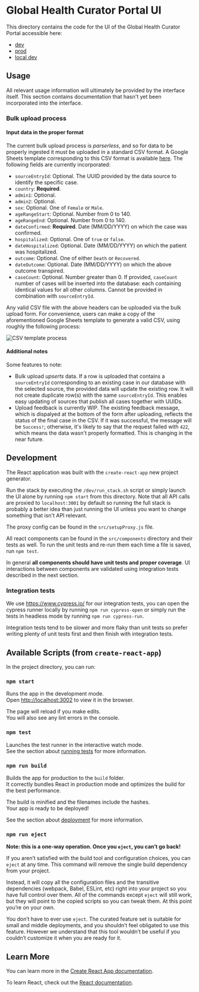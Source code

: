 # Global Health Curator Portal UI

This directory contains the code for the UI of the Global Health Curator Portal accessible here:

- [dev](https://dev-curator.ghdsi.org)
- [prod](https://curator.ghdsi.org)
- [local dev](http://localhost:3002)

## Usage

All relevant usage information will ultimately be provided by the interface
itself. This section contains documentation that hasn't yet been incorporated
into the interface.

### Bulk upload process

#### Input data in the proper format

The current bulk upload process is _parserless_, and so for data to be properly
ingested it must be uploaded in a standard CSV format. A Google Sheets template
corresponding to this CSV format is available
[here](https://docs.google.com/spreadsheets/d/1J-C7dq1rNNV8KdE1IZ-hUR6lsz7AdlvQhx6DWp36bjE).
The following fields are currently incorporated:

- `sourceEntryId`: Optional. The UUID provided by the data source to identify
the specific case.
- `country`: **Required**.
- `admin1`: Optional.
- `admin2`: Optional.
- `sex`: Optional. One of `Female` or `Male`.
- `ageRangeStart`: Optional. Number from 0 to 140.
- `ageRangeEnd`: Optional. Number from 0 to 140.
- `dateConfirmed`: **Required**. Date (MM/DD/YYYY) on which the case was
confirmed.
- `hospitalized`: Optional. One of `true` or `false`.
- `dateHospitalized`: Optional. Date (MM/DD/YYYY) on which the patient was
hospitalized.
- `outcome`: Optional. One of either `Death` or `Recovered`.
- `dateOutcome`: Optional. Date (MM/DD/YYYY) on which the above outcome
transpired.
- `caseCount`: Optional. Number greater than 0. If provided, `caseCount` number
of cases will be inserted into the database: each containing identical values
for all other columns. Cannot be provided in combination with `sourceEntryId`.

Any valid CSV file with the above headers can be uploaded via the bulk upload
form. For convenience, users can make a copy of the aforementioned Google
Sheets template to generate a valid CSV, using roughly the following process:

![CSV template process](./csv.gif)

#### Additional notes

Some features to note:

- Bulk upload _upserts_ data. If a row is uploaded that contains a
`sourceEntryId` corresponding to an existing case in our database with the
selected source, the provided data will update the existing row. It will not
create duplicate row(s) with the same `sourceEntryId`. This enables easy
updating of sources that publish all cases together with UUIDs.
- Upload feedback is currently WIP. The existing feedback message, which is
dispalyed at the bottom of the form after uploading, reflects the status of the
final case in the CSV. If it was successful, the message will be `Success!`;
otherwise, it's likely to say that the request failed with `422`, which means
the data wasn't properly formatted. This is changing in the near future.

## Development

The React application was built with the `create-react-app` new project generator.

Run the stack by executing the `/dev/run_stack.sh` script or simply launch the UI alone by running `npm start` from this directory. Note that all API calls are proxied to `localhost:3001` by default so running the full stack is probably a better idea than just running the UI unless you want to change something that isn't API relevant.

The proxy config can be found in the `src/setupProxy.js` file.

All react components can be found in the `src/components` directory and their tests as well.
To run the unit tests and re-run them each time a file is saved, run `npm test`.

In general **all components should have unit tests and proper coverage**. UI interactions between components are validated using integration tests described in the next section.

### Integration tests

We use https://www.cypress.io/ for our integration tests, you can open the cypress runner locally by running `npm run cypress-open` or simply run the tests in headless mode by running `npm run cypress-run`.

Integration tests tend to be slower and more flaky than unit tests so prefer writing plenty of unit tests first and then finish with integration tests.

## Available Scripts (from `create-react-app`)

In the project directory, you can run:

### `npm start`

Runs the app in the development mode.<br />
Open [http://localhost:3002](http://localhost:3002) to view it in the browser.

The page will reload if you make edits.<br />
You will also see any lint errors in the console.

### `npm test`

Launches the test runner in the interactive watch mode.<br />
See the section about [running tests](https://facebook.github.io/create-react-app/docs/running-tests) for more information.

### `npm run build`

Builds the app for production to the `build` folder.<br />
It correctly bundles React in production mode and optimizes the build for the best performance.

The build is minified and the filenames include the hashes.<br />
Your app is ready to be deployed!

See the section about [deployment](https://facebook.github.io/create-react-app/docs/deployment) for more information.

### `npm run eject`

**Note: this is a one-way operation. Once you `eject`, you can’t go back!**

If you aren’t satisfied with the build tool and configuration choices, you can `eject` at any time. This command will remove the single build dependency from your project.

Instead, it will copy all the configuration files and the transitive dependencies (webpack, Babel, ESLint, etc) right into your project so you have full control over them. All of the commands except `eject` will still work, but they will point to the copied scripts so you can tweak them. At this point you’re on your own.

You don’t have to ever use `eject`. The curated feature set is suitable for small and middle deployments, and you shouldn’t feel obligated to use this feature. However we understand that this tool wouldn’t be useful if you couldn’t customize it when you are ready for it.

## Learn More

You can learn more in the [Create React App documentation](https://facebook.github.io/create-react-app/docs/getting-started).

To learn React, check out the [React documentation](https://reactjs.org/).
